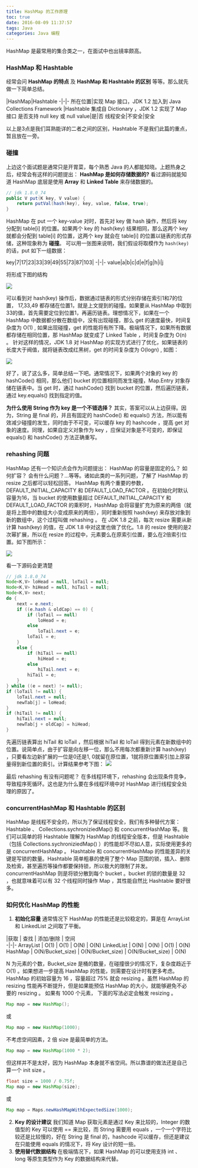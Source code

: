 ```yaml
---
title: HashMap 的工作原理
toc: true
date: 2016-08-09 11:37:57
tags: Java
categories: Java 编程
---
```


HashMap 是最常用的集合类之一，在面试中也出镜率颇高。

### HashMap 和 Hashtable
经常会问 **HashMap 的特点** 及 **HashMap 和 Hashtable 的区别** 等等。那么就先做一下简单总结。

|HashMap|Hashtable
-|-|-
所在位置|实现 Map 接口，JDK 1.2 加入到 Java Collections Framework |Hashtable 集成自 Dictionary ，JDK 1.2 实现了 Map 接口
是否支持 null key 或 null value|是|否
线程安全|不安全|安全

以上是3点是我们耳熟能详的二者之间的区别，Hashtable 不是我们此篇的重点，暂且放在一旁。
### 碰撞
上边这个面试题是通常只是开胃菜，每个熟悉 Java 的人都能知晓。上题热身之后，经常会有这样的问题提出： **HashMap 是如何存储数据的?**
看过源码就能知道 HashMap 底层是使用 **Array** 和 **Linked Table** 来存储数据的。
```java
// jdk 1.8.0_74
public V put(K key, V value) {
    return putVal(hash(key), key, value, false, true);
}
```
HashMap 在 put 一个 key-value 对时，首先对 key 做 hash 操作，然后将 key 分配到 table[i] 的位置。如果两个 key 的 hash(key) 结果相同，那么这两个 key 就都会分配到 table[i] 的位置，这两个 key 就会在 table[i] 的位置以链表的形式存储，这种现象称为 **碰撞**。
可以用一张图来说明，我们假设将取模作为 `hash(key)` 的话，put 如下一组数据：

key|7|17|23|33|39|49|55|73|87|103|
-|-|-
value|a|b|c|d|e|f|g|h|i|j

将形成下图的结构

![](http://7xqgix.com1.z0.glb.clouddn.com/hashmap_01.png)

可以看到对 hash(key) 操作后，数据通过链表的形式分别存储在索引1和7的位置， 17,33,49 都存储在位置1，就是上文提到的碰撞。如果要从 HashMap 中取到33的值，首先需要定位到位置1，再遍历链表。理想情况下，如果在一个 HashMap 中数据都分散在数组中，没有出现碰撞，那么 get 的速度最快，时间复杂度为 O(1) , 如果出现碰撞，get 的性能将有所下降。极端情况下，如果所有数据都存储在相同位置，那 HashMap 就变成了 Linked Table ，时间复杂度为 O(n) 。
针对这样的情况，JDK 1.8 对 HashMap 的实现方式进行了优化，如果链表的长度大于阀值，就将链表改成红黑树，get 的时间复杂度为 O(logn) , 如图：

![](http://7xqgix.com1.z0.glb.clouddn.com/hashmap_02.png)

好了，说了这么多，简单总结一下吧。通常情况下，如果两个对象的 key 的 hashCode() 相同，那么他们 bucket 的位置相同而发生碰撞，Map.Entry 对象存储在链表中。当 get 时，通过 hashCode() 找到 bucket 的位置，然后遍历链表，通过 key.equals() 找到指定的值。

**为什么使用 String 作为 key 是一个不错选择？**
其实，答案可以从上边获得。因为，String 是 final 的，并且有固定的 hashCode() 和 equals() 方法，所以能有效减少碰撞的发生，同时由于不可变，可以缓存 key 的 hashcode ，提高 get 对象的速度。同理，如果自定义对象作为 key ，应保证对象是不可变的，即保证 equals() 和 hashCode() 方法正确重写。

### rehashing 问题
HashMap 还有一个知识点会作为问题提出： HashMap 的容量是固定的么？ 如何扩容？ 会有什么问题？...等等。诸如此类的一系列问题，了解了 HashMap 的 resize 之后都可以轻松回答。
HashMap 有两个重要的参数，DEFAULT_INITIAL_CAPACITY 和 DEFAULT_LOAD_FACTOR 。在初始化时默认容量为16，当 bucket 的使用数量超过 DEFAULT_INITIAL_CAPACITY 和 DEFAULT_LOAD_FACTOR 的乘积时，HashMap 会将容量扩充为原来的两倍（就是将上图中的数组大小变成原来的两倍），同时重新按照 hash(key) 来存放对象到新的数组中，这个过程叫做 rehashing 。
在 JDK 1.8 之前，每次 resize 需要从新计算 hash(key) 的值，在 JDK 1.8 中对这里也做了优化。1.8 的 resize 使用的是2次幂扩展，所以在 resize 的过程中，元素要么在原索引位置，要么在2倍索引位置。如下图所示：

![](http://7xqgix.com1.z0.glb.clouddn.com/hashmap_03.png)


看一下源码会更清楚
```java
// jdk 1.8.0_74
Node<K,V> loHead = null, loTail = null;
Node<K,V> hiHead = null, hiTail = null;
Node<K,V> next;
do {
    next = e.next;
    if ((e.hash & oldCap) == 0) {
        if (loTail == null)
            loHead = e;
        else
            loTail.next = e;
        loTail = e;
    }
    else {
        if (hiTail == null)
            hiHead = e;
        else
            hiTail.next = e;
        hiTail = e;
    }
} while ((e = next) != null);
if (loTail != null) {
    loTail.next = null;
    newTab[j] = loHead;
}
if (hiTail != null) {
    hiTail.next = null;
    newTab[j + oldCap] = hiHead;
}
```
先遍历链表算出 hiTail 和 loTail ，然后根据 hiTail 和 loTail 得到元素在新数组中的位置。说简单点，由于扩容是向左移一位，那么不用每次都重新计算 hash(key) ，只要看左边新扩展的一位是0还是1, 0就留在原位置，1就将原位置索引加上原容量得到新位置的索引。计算结果参考下图：
![](http://7xqgix.com1.z0.glb.clouddn.com/hashmap_04.png)

最后 rehashing 有没有问题呢？ 在多线程环境下，rehashing 会出现条件竞争，导致程序死循环。这也是为什么要在多线程环境中对 HashMap 进行线程安全处理的原因了。
### concurrentHashMap 和 Hashtable 的区别
HashMap 是线程不安全的，所以为了保证线程安全，我们有多种替代方案： Hashtable 、 Collections.sychroniziedMap() 和 concurrentHashMap 等。我们可以简单的将 Hashtable 理解为 HashMap 的线程安全版本，但是 Hashtable （包括 Collections.sychroniziedMap() ）的性能却不尽如人意，实际使用更多的是 concurrentHashMap 。
Hashtable 和 concurrentHashMap 的性能差异的关键是写锁的数量。Hashtable 简单粗暴的使用了整个 Map 范围的锁，插入、删除及检索，甚至遍历等操作都要保持锁，所以极大的限制了并发。
concurrentHashMap 则是将锁分散到每个 bucket 。bucket 的锁的数量是 32 ，也就意味着可以有 32 个线程同时操作 Map ，其性能自然比 Hashtable 要好很多。
### 如何优化 HashMap 的性能
1. **初始化容量**
通常情况下 HashMap 的性能还是比较稳定的，算是在 ArrayList 和 LinkedList 之间取了平衡。

|获取 |	查找 |	添加/删除 |	空间 	
-|-|-
ArrayList |	O(1) |	O(1) |	O(N) |	O(N)
LinkedList |	O(N) |	O(N) |	O(1) |	O(N)
HashMap |	O(N/Bucket_size) |	O(N/Bucket_size) |	O(N/Bucket_size) |	O(N)

N 为元素的个数，Bucket_size 是桶的数量，在碰撞很少的情况下，复杂度趋近于 O(1) 。如果想进一步提高 HashMap 的性能，则需要在设计时有更多考虑。HashMap 的初始容量为 16 ，容量超过 75% 就会 resizing 。虽然 HashMap 的 resizing 性能再不断提升，但是如果能预估 HashMap 的大小，就能够避免不必要的 resizing 。
如果有 1000 个元素， 下面的写法必定会触发 resizing 。
```java
Map map = new HashMap();
```
或
```java
Map map = new HashMap(1000);
```
不考虑空间因素，2 倍 size 是最简单的方法。
```java
Map map = new HashMap(1000 * 2);
```
但这样并不是太好，因为 HashMap 本身就不省空间。所以靠谱的做法还是自己算一个 init size 。
```java
float size = 1000 / 0.75f;
Map map = new HashMap(size);
```
或
```java
Map map = Maps.newHashMapWithExpectedSize(1000);
```
2. **Key 的设计建议**
我们知道 Map 获取元素是通过 Key 来比较的，Integer 的数值型的 Key 可以使用 == 来比较，而 String 需要用 equals ，一个一个字符比较还是比较慢的，好在 String 是 final 的，hashcode 可以缓存，但还是建议在只能使用 equals 的情况下，将 Key 设计的短一些。
3. **使用替代数据结构**
在极端情况下，如果 HashMap 的可以使用支持 int 、 long 等原生类型作为 Key 的数据结构来代替。
